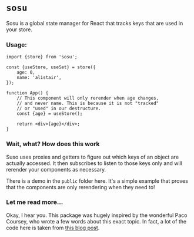 # `sosu`

Sosu is a global state manager for React that tracks keys that are used in your store.

### Usage:

```tsx
import {store} from 'sosu';

const {useStore, useSet} = store({
	age: 0,
	name: 'alistair',
});

function App() {
	// This component will only rerender when age changes,
	// and never name. This is because it is not "tracked"
	// or "used" in our destructure.
	const {age} = useStore();

	return <div>{age}</div>;
}
```

### Wait, what? How does this work

Suso uses proxies and getters to figure out which keys of an object are actually accessed. It then subscribes to listen to those keys only and will rerender your components as necessary.

There is a demo in the `public` folder here. It's a simple example that proves that the components are only rerendering when they need to!

### Let me read more...

Okay, I hear you. This package was hugely inspired by the wonderful Paco Coursey, who wrote a few words about this exact topic. In fact, a lot of the code here is taken from [this blog post](https://paco.me/writing/hook-getter).
